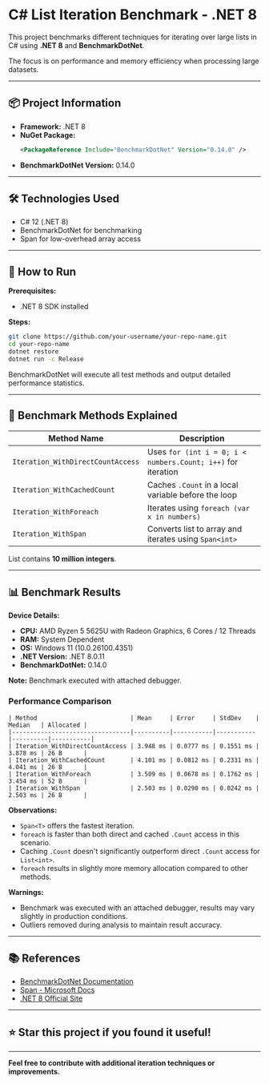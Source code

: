 # C# List Iteration Benchmark - .NET 8

This project benchmarks different techniques for iterating over large lists in C# using **.NET 8** and **BenchmarkDotNet**.

The focus is on performance and memory efficiency when processing large datasets.

---

## 📦 Project Information

- **Framework:** .NET 8
- **NuGet Package:**
  ```xml
  <PackageReference Include="BenchmarkDotNet" Version="0.14.0" />
  ```
- **BenchmarkDotNet Version:** 0.14.0

---

## 🛠 Technologies Used

- C# 12 (.NET 8)
- BenchmarkDotNet for benchmarking
- Span for low-overhead array access

---

## 🚀 How to Run

**Prerequisites:**

- .NET 8 SDK installed

**Steps:**

```bash
git clone https://github.com/your-username/your-repo-name.git
cd your-repo-name
dotnet restore
dotnet run -c Release
```

BenchmarkDotNet will execute all test methods and output detailed performance statistics.

---

## 🔬 Benchmark Methods Explained

| Method Name                       | Description                                                  |
| --------------------------------- | ------------------------------------------------------------ |
| `Iteration_WithDirectCountAccess` | Uses `for (int i = 0; i < numbers.Count; i++)` for iteration |
| `Iteration_WithCachedCount`       | Caches `.Count` in a local variable before the loop          |
| `Iteration_WithForeach`           | Iterates using `foreach (var x in numbers)`                  |
| `Iteration_WithSpan`              | Converts list to array and iterates using `Span<int>`        |

List contains **10 million integers**.

---

## 📊 Benchmark Results

**Device Details:**

- **CPU:** AMD Ryzen 5 5625U with Radeon Graphics, 6 Cores / 12 Threads
- **RAM:** System Dependent
- **OS:** Windows 11 (10.0.26100.4351)
- **.NET Version:** .NET 8.0.11
- **BenchmarkDotNet:** 0.14.0

**Note:** Benchmark executed with attached debugger.

### Performance Comparison

```
| Method                          | Mean     | Error     | StdDev    | Median   | Allocated |
|---------------------------------|----------|-----------|-----------|----------|-----------|
| Iteration_WithDirectCountAccess | 3.948 ms | 0.0777 ms | 0.1551 ms | 3.878 ms | 26 B      |
| Iteration_WithCachedCount       | 4.101 ms | 0.0812 ms | 0.2331 ms | 4.041 ms | 26 B      |
| Iteration_WithForeach           | 3.509 ms | 0.0678 ms | 0.1762 ms | 3.454 ms | 52 B      |
| Iteration_WithSpan              | 2.503 ms | 0.0290 ms | 0.0242 ms | 2.503 ms | 26 B      |
```

**Observations:**

- `Span<T>` offers the fastest iteration.
- `foreach` is faster than both direct and cached `.Count` access in this scenario.
- Caching `.Count` doesn't significantly outperform direct `.Count` access for `List<int>`.
- `foreach` results in slightly more memory allocation compared to other methods.

**Warnings:**

- Benchmark was executed with an attached debugger, results may vary slightly in production conditions.
- Outliers removed during analysis to maintain result accuracy.

---

## 📚 References

- [BenchmarkDotNet Documentation](https://benchmarkdotnet.org/articles/guides/quick-start.html)
- [Span](https://learn.microsoft.com/en-us/dotnet/api/system.span-1)[ - Microsoft Docs](https://learn.microsoft.com/en-us/dotnet/api/system.span-1)
- [.NET 8 Official Site](https://dotnet.microsoft.com/en-us/download/dotnet/8.0)

---

## ⭐️ Star this project if you found it useful!

---

**Feel free to contribute with additional iteration techniques or improvements.**

